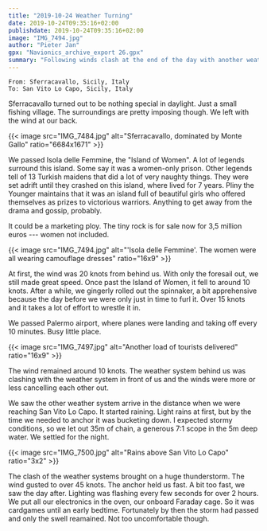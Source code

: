 ```yaml
---
title: "2019-10-24 Weather Turning"
date: 2019-10-24T09:35:16+02:00
publishdate: 2019-10-24T09:35:16+02:00
image: "IMG_7494.jpg"
author: "Pieter Jan"
gpx: "Navionics_archive_export 26.gpx"
summary: "Following winds clash at the end of the day with another weather system, bringing a huge thunderstorm."
---
```


`From: Sferracavallo, Sicily, Italy`<br/>
`To: San Vito Lo Capo, Sicily, Italy`

Sferracavallo turned out to be nothing special in daylight. Just a small fishing village. The surroundings are pretty imposing though. We left with the wind at our back.

{{< image src="IMG_7484.jpg" alt="Sferracavallo, dominated by Monte Gallo" ratio="6684x1671" >}}

We passed Isola delle Femmine, the "Island of Women". A lot of legends surround this island. Some say it was a women-only prison. Other legends tell of 13 Turkish maidens that did a lot of very naughty things. They were set adrift until they crashed on this island, where lived for 7 years. Pliny the Younger maintains that it was an island full of beautiful girls who offered themselves as prizes to victorious warriors. Anything to get away from the drama and gossip, probably.

It could be a marketing ploy. The tiny rock is for sale now for 3,5 million euros --- women not included.

{{< image src="IMG_7494.jpg" alt="'Isola delle Femmine'. The women were all wearing camouflage dresses" ratio="16x9" >}}

At first, the wind was 20 knots from behind us. With only the foresail out, we still made great speed. Once past the Island of Women, it fell to around 10 knots. After a while, we gingerly rolled out the spinnaker, a bit apprehensive because the day before we were only just in time to furl it. Over 15 knots and it takes a lot of effort to wrestle it in.

We passed Palermo airport, where planes were landing and taking off every 10 minutes. Busy little place.

{{< image src="IMG_7497.jpg" alt="Another load of tourists delivered" ratio="16x9" >}}

The wind remained around 10 knots. The weather system behind us was clashing with the weather system in front of us and the winds were more or less cancelling each other out.

We saw the other weather system arrive in the distance when we were reaching San Vito Lo Capo. It started raining. Light rains at first, but by the time we needed to anchor it was bucketing down. I expected stormy conditions, so we let out 35m of chain, a generous 7:1 scope in the 5m deep water. We settled for the night.

{{< image src="IMG_7500.jpg" alt="Rains above San Vito Lo Capo" ratio="3x2" >}}

The clash of the weather systems brought on a huge thunderstorm. The wind gusted to over 45 knots. The anchor held us fast. A bit too fast, we saw the day after. Lighting was flashing every few seconds for over 2 hours. We put all our electronics in the oven, our onboard Faraday cage. So it was cardgames until an early bedtime. Fortunately by then the storm had passed and only the swell reamained. Not too uncomfortable though.
